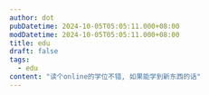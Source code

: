 ```yaml
---
author: dot
pubDatetime: 2024-10-05T05:05:11.000+08:00
modDatetime: 2024-10-05T05:05:11.000+08:00
title: edu
draft: false
tags:
  - edu
content: "读个online的学位不错, 如果能学到新东西的话"
---
```

